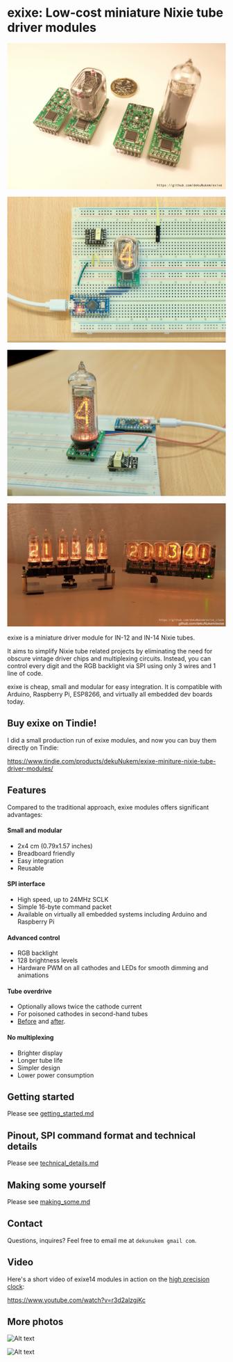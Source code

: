 # exixe: Low-cost miniature Nixie tube driver modules

![Alt text](resources/title.jpg)

![Alt text](resources/breadboard.jpg)

![Alt text](resources/bread14.jpg)

![Alt text](resources/clocks.jpg)

exixe is a miniature driver module for IN-12 and IN-14 Nixie tubes.

It aims to simplify Nixie tube related projects by eliminating the need for obscure vintage driver chips and multiplexing circuits. Instead, you can control every digit and the RGB backlight via SPI using only 3 wires and 1 line of code.

exixe is cheap, small and modular for easy integration. It is compatible with Arduino, Raspberry Pi, ESP8266, and virtually all embedded dev boards today.

## Buy exixe on Tindie!

I did a small production run of exixe modules, and now you can buy them directly on Tindie:

https://www.tindie.com/products/dekuNukem/exixe-miniture-nixie-tube-driver-modules/

## Features

Compared to the traditional approach, exixe modules offers significant advantages:

#### Small and modular
* 2x4 cm (0.79x1.57 inches)
* Breadboard friendly
* Easy integration
* Reusable

#### SPI interface
* High speed, up to 24MHz SCLK
* Simple 16-byte command packet
* Available on virtually all embedded systems including Arduino and Raspberry Pi

#### Advanced control
* RGB backlight
* 128 brightness levels
* Hardware PWM on all cathodes and LEDs for smooth dimming and animations

#### Tube overdrive
* Optionally allows twice the cathode current
* For poisoned cathodes in second-hand tubes
* [Before](resources/no_overdrive.jpg) and [after](resources/with_overdrive.jpg).

#### No multiplexing
* Brighter display
* Longer tube life
* Simpler design
* Lower power consumption

## Getting started

Please see [getting_started.md](/getting_started.md)

## Pinout, SPI command format and technical details

Please see [technical_details.md](/technical_details.md)

## Making some yourself

Please see [making_some.md](/making_some.md)

## Contact

Questions, inquires? Feel free to email me at `dekunukem gmail com`.

## Video

Here's a short video of exixe14 modules in action on the [high precision clock](https://github.com/dekuNukem/exixe_clock):

https://www.youtube.com/watch?v=r3d2alzgjKc

## More photos

![Alt text](resources/dual.gif)

![Alt text](resources/exixetubes.jpg)
